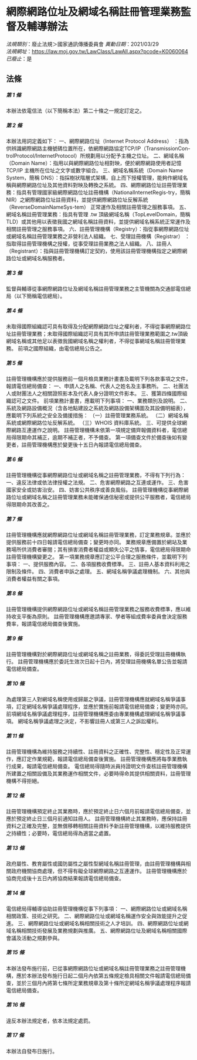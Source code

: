 # 網際網路位址及網域名稱註冊管理業務監督及輔導辦法

*法規類別*：廢止法規＞國家通訊傳播委員會
*異動日期*：2021/03/29  
*法規網址*：https://law.moj.gov.tw/LawClass/LawAll.aspx?pcode=K0060064
*已廢止*：是


## 法條
##### 第 1 條
本辦法依電信法（以下簡稱本法）第二十條之一規定訂定之。

##### 第 2 條
本辦法用詞定義如下：
一、網際網路位址（Internet Protocol Address） ：指為供辨識網際網路主機號碼位置所在，依網際網路協定TCP/IP（TransmissionCon-trolProtocol/InternetProtocol）所規劃用以分配予主機之位址。
二、網域名稱（Domain  Name）：指用以與網際網路位址相對映，便於網際網路使用者記憶 TCP/IP 主機所在位址之文字或數字組合。
三、網域名稱系統（Domain Name System，簡稱 DNS）：指採樹狀階層式架構，自上而下授權管理，能夠作網域名稱與網際網路位址及其他資料對映及轉換之系統。
四、網際網路位址註冊管理業務：指具有管理國家級網際網路位址註冊機構（NationalInternetRegis-try，簡稱NIR）之網際網路位址註冊資料，並提供網際網路位址反解系統（ReverseDomainNameSys-tem） 正常運作及相關註冊管理之服務事項。
五、網域名稱註冊管理業務：指具有管理 .tw  頂級網域名稱（TopLevelDomain，簡稱TLD）或其他用以表徵我國之網域名稱註冊資料，並提供網域名稱系統正常運作及相關註冊管理之服務事項。
六、註冊管理機構（Registry）：指從事網際網路位址或網域名稱註冊管理業務之非營利法人組織。
七、受理註冊機構（Registrar） ：指取得註冊管理機構之授權，從事受理註冊業務之法人組織。
八、註冊人（Registrant）：指與註冊管理機構訂定契約，使用該註冊管理機構指定之網際網路位址或網域名稱服務者。

##### 第 3 條
監督與輔導從事網際網路位址及網域名稱註冊管理業務之主管機關為交通部電信總局（以下簡稱電信總局）。

##### 第 4 條
未取得國際組織認可具有取得及分配網際網路位址之權利者，不得從事網際網路位址註冊管理業務；未取得國際組織認可具有其所申請註冊管理業務範圍之.tw頂級網域名稱或其他足以表徵我國網域名稱之權利者，不得從事網域名稱註冊管理業務。
前項之國際組織，由電信總局公告之。

##### 第 5 條
註冊管理機構應於提供服務前一個月檢具業務計畫書及載明下列各款事項之文件，報請電信總局備查：
一、申請人之名稱、代表人之姓名及主事務所。
二、社團法人或財團法人之相關證照影本及代表人身分證明文件影本。
三、獲第四條國際組織認可之文件。
前項業務計畫書，應載明下列事項：
一、業務類別及說明。
二、系統及網路設備概況（含各地點建設之系統及網路設備架構圖及其設備明細表），應載明下列系統之安全及備援措施：
（一）註冊管理業務系統。
（二）網域名稱系統或網際網路位址反解系統。
（三）WHOIS 資料庫系統。
三、可提供全球網際網路互連運作之說明。
註冊管理機構未依第一項規定備齊報備資料者，電信總局得限期命其補正，逾期不補正者，不予備查。
第一項備查文件於備查後如有變更者，註冊管理機構應於變更後十五日內報請電信總局備查。

##### 第 6 條
註冊管理機構從事網際網路位址或網域名稱之註冊管理業務，不得有下列行為：
一、違反法律或依法律授權之法規。
二、危害網際網路之互連或運作。
三、危害國家安全或妨害治安。
四、妨害公共秩序或善良風俗。
註冊管理機構從事網際網路位址或網域名稱之註冊管理業務未能確保通信秘密或提供公平服務者，電信總局得限期命其改善之。

##### 第 7 條
註冊管理機構應就網際網路位址或網域名稱註冊管理業務，訂定業務規章。並應於提供服務前十四日報請電信總局備查；變更時亦同。
業務規章應備置於網站及業務場所供消費者審閱；其有損害消費者權益或顯失公平之情事，電信總局得限期命註冊管理機構變更之。
第一項業務規章應訂定公平合理之服務條件，並載明下列事項：
一、提供服務內容。
二、各項服務收費標準。
三、註冊人基本資料利用之限制及條件。
四、消費者申訴之處理。
五、網域名稱爭議處理機制。
六、其他與消費者權益有關之事項。

##### 第 8 條
註冊管理機構提供網際網路位址或網域名稱註冊管理業務之服務收費標準，應以維持收支平衡為原則。
註冊管理機構應邀請專家、學者等組成費率委員會決定服務費率，報請電信總局備查後實施。

##### 第 9 條
註冊管理機構對於網際網路位址或網域名稱之註冊業務，得委託受理註冊機構執行。
註冊管理機構應於委託生效次日起十日內，將受理註冊機構名單公告並報請電信總局備查。

##### 第 10 條
為處理第三人對網域名稱使用或歸屬之爭議，註冊管理機構應就網域名稱爭議事項，訂定網域名稱爭議處理程序，並應於實施前報請電信總局備查；變更時亦同。
前項網域名稱爭議處理程序，註冊管理機構應委由專業機構處理網域名稱爭議事項。
網域名稱爭議處理之決定，不影響註冊人或第三人之訴訟權利。

##### 第 11 條
註冊管理機構為維持服務之持續性、註冊資料之正確性、完整性、穩定性及正常運作，應訂定作業規範，報請電信總局備查後實施。
註冊管理機構應將每季業務執行成果，報請電信總局備查。
電信總局得隨時派員持證明文件查核註冊管理機構所建置之相關設備及其業務運作相關文件，必要時得命其提供相關資料，註冊管理機構不得拒絕。

##### 第 12 條
註冊管理機構預定終止其業務時，應於預定終止日六個月前報請電信總局備查，並應於預定終止日三個月前通知註冊人。
註冊管理機構終止其業務時，應保持註冊資料之正確及完整，並無償移轉相關註冊資料予新註冊管理機構，以維持服務提供之持續性；必要時，電信總局得為適當之處置。

##### 第 13 條
政府屬性、教育屬性或國防屬性之屬性型網域名稱註冊管理，由註冊管理機構與相關政府機關協商處理，但不得有礙全球網際網路之互連運作。
註冊管理機構應於協商完成後十五日內將協商結果報請電信總局備查。

##### 第 14 條
電信總局得輔導協助註冊管理機構從事下列事項：
一、網際網路位址或網域名稱相關政策、技術之研究。
二、網際網路位址或網域名稱運作安全與效能提升之促進。
三、網際網路位址或網域名稱相關技術之人才培訓。
四、網際網路位址或網域名稱相關技術發展及業務規劃與推廣。
五、網際網路位址及網域名稱相關國際會議及活動之規劃參與。

##### 第 15 條
本辦法發布施行前，已從事網際網路位址或網域名稱註冊管理業務之註冊管理機構，應於本辦法發布施行日起二個月內依第五條規定檢具相關文件報請電信總局備查，並於三個月內將第七條所定業務規章及第十條所定網域名稱爭議處理程序報請電信總局備查。

##### 第 16 條
違反本辦法規定者，依本法規定處罰。

##### 第 17 條
本辦法自發布日施行。


